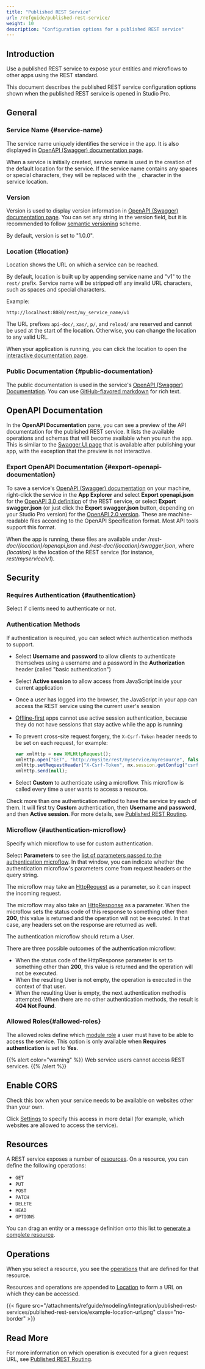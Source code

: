 ```yaml
---
title: "Published REST Service"
url: /refguide/published-rest-service/
weight: 10
description: "Configuration options for a published REST service"
---
```


## Introduction

Use a published REST service to expose your entities and microflows to other apps using the REST standard.

This document describes the published REST service configuration options shown when the published REST service is opened in Studio Pro.

## General

### Service Name {#service-name}

The service name uniquely identifies the service in the app. It is also displayed in [OpenAPI (Swagger) documentation page](/refguide/open-api/).

When a service is initially created, service name is used in the creation of the default location for the service. If the service name contains any spaces or special characters, they will be replaced with the `_` character in the service location.

### Version

Version is used to display version information in [OpenAPI (Swagger) documentation page](/refguide/open-api/). You can set any string in the version field, but it is recommended to follow [semantic versioning](https://semver.org/) scheme.

By default, version is set to "1.0.0".

### Location {#location}

Location shows the URL on which a service can be reached.

By default, location is built up by appending service name and "v1" to the `rest/` prefix. Service name will be stripped off any invalid URL characters, such as spaces and special characters.

Example:

```text
http://localhost:8080/rest/my_service_name/v1
```

The URL prefixes `api-doc/`, `xas/`, `p/`, and `reload/` are reserved and cannot be used at the start of the location. Otherwise, you can change the location to any valid URL.

When your application is running, you can click the location to open the [interactive documentation page](/refguide/published-rest-services/#interactive-documentation).

### Public Documentation {#public-documentation}

The public documentation is used in the service's [OpenAPI (Swagger) Documentation](/refguide/open-api/). You can use [GitHub-flavored markdown](/refguide/gfm-syntax/) for rich text.

## OpenAPI Documentation

In the **OpenAPI Documentation** pane, you can see a preview of the API documentation for the published REST service. It lists the available operations and schemas that will become available when you run the app. This is similar to the [Swagger UI page](#api-documentation) that is available after publishing your app, with the exception that the preview is not interactive. 

### Export OpenAPI Documentation {#export-openapi-documentation}

To save a service's [OpenAPI (Swagger) documentation](/refguide/open-api/) on your machine, right-click the service in the **App Explorer** and select **Export openapi.json** for the [OpenAPI 3.0 definition](https://github.com/OAI/OpenAPI-Specification/blob/main/versions/3.0.1.md) of the REST service, or select **Export swagger.json** (or just click the **Export swagger.json** button, depending on your Studio Pro version) for the [OpenAPI 2.0 version](https://github.com/OAI/OpenAPI-Specification/blob/main/versions/2.0.md). These are machine-readable files according to the OpenAPI Specification format. Most API tools support this format.

When the app is running, these files are available under */rest-doc/{location}/openapi.json* and */rest-doc/{location}/swagger.json*, where *{location}* is the location of the REST service (for instance, *rest/myservice/v1*).

## Security

### Requires Authentication {#authentication}

Select if clients need to authenticate or not.

### Authentication Methods

If authentication is required, you can select which authentication methods to support.

* Select **Username and password** to allow clients to authenticate themselves using a username and a password in the **Authorization** header (called "basic authentication")
* Select **Active session** to allow access from JavaScript inside your current application
* Once a user has logged into the browser, the JavaScript in your app can access the REST service using the current user's session
* [Offline-first](/refguide/offline-first/) apps cannot use active session authentication, because they do not have sessions that stay active while the app is running
* To prevent cross-site request forgery, the `X-Csrf-Token` header needs to be set on each request, for example:

    ```javascript
    var xmlHttp = new XMLHttpRequest();
    xmlHttp.open("GET", "http://mysite/rest/myservice/myresource", false);
    xmlHttp.setRequestHeader("X-Csrf-Token", mx.session.getConfig("csrftoken"));
    xmlHttp.send(null);
    ```

* Select **Custom** to authenticate using a microflow. This microflow is called every time a user wants to access a resource.

Check more than one authentication method to have the service try each of them. It will first try **Custom** authentication, then **Username and password**, and then **Active session**. For more details, see [Published REST Routing](/refguide/published-rest-routing/).

### Microflow {#authentication-microflow}

Specify which microflow to use for custom authentication.

Select **Parameters** to see the [list of parameters passed to the authentication microflow](/refguide/published-rest-authentication-parameter/). In that window, you can indicate whether the authentication microflow's parameters come from request headers or the query string.

The microflow may take an [HttpRequest](/refguide/http-request-and-response-entities/#http-request) as a parameter, so it can inspect the incoming request.

The microflow may also take an [HttpResponse](/refguide/http-request-and-response-entities/#http-response) as a parameter. When the microflow sets the status code of this response to something other then **200**, this value is returned and the operation will not be executed. In that case, any headers set on the response are returned as well.

The authentication microflow should return a User.

There are three possible outcomes of the authentication microflow:

* When the status code of the HttpResponse parameter is set to something other than **200**, this value is returned and the operation will not be executed.
* When the resulting User is not empty, the operation is executed in the context of that user.
* When the resulting User is empty, the next authentication method is attempted. When there are no other authentication methods, the result is **404 Not Found**.

### Allowed Roles{#allowed-roles}

The allowed roles define which [module role](/refguide/module-security/#module-role) a user must have to be able to access the service. This option is only available when **Requires authentication** is set to **Yes**.

{{% alert color="warning" %}}
Web service users cannot access REST services.
{{% /alert %}}

## Enable CORS

Check this box when your service needs to be available on websites other than your own.

Click [Settings](/refguide/cors-settings/) to specify this access in more detail (for example, which websites are allowed to access the service).

## Resources

A REST service exposes a number of [resources](/refguide/published-rest-resource/). On a resource, you can define the following operations:

* `GET`
* `PUT`
* `POST`
* `PATCH`
* `DELETE`
* `HEAD`
* `OPTIONS`

You can drag an entity or a message definition onto this list to [generate a complete resource](/refguide/generate-rest-resource/).

## Operations

When you select a resource, you see the [operations](/refguide/published-rest-operation/) that are defined for that resource.

Resources and operations are appended to [Location](#location) to form a URL on which they can be accessed.

{{< figure src="/attachments/refguide/modeling/integration/published-rest-services/published-rest-service/example-location-url.png" class="no-border" >}}

## Read More

For more information on which operation is executed for a given request URL, see [Published REST Routing](/refguide/published-rest-routing/).
